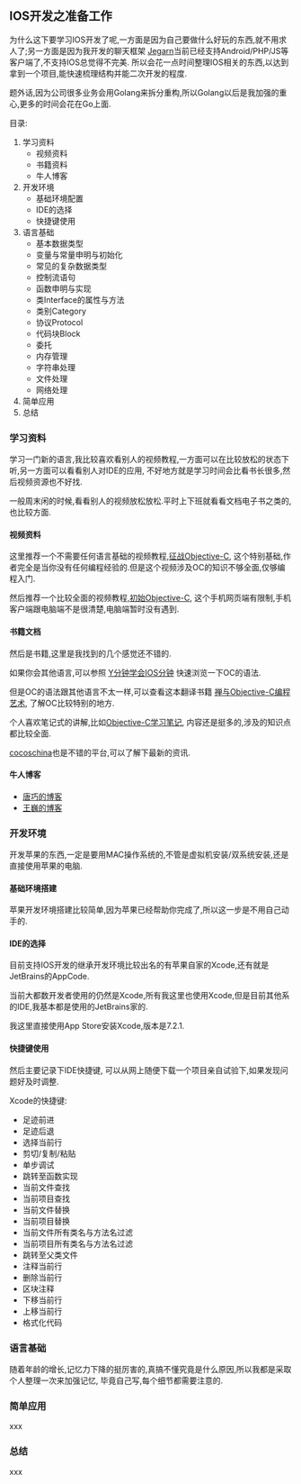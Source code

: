 ## IOS开发之准备工作

为什么这下要学习IOS开发了呢,一方面是因为自己要做什么好玩的东西,就不用求人了;另一方面是因为我开发的聊天框架
[Jegarn](https://jegarn.com/)当前已经支持Android/PHP/JS等客户端了,不支持IOS总觉得不完美.
所以会花一点时间整理IOS相关的东西,以达到拿到一个项目,能快速梳理结构并能二次开发的程度.

题外话,因为公司很多业务会用Golang来拆分重构,所以Golang以后是我加强的重心,更多的时间会花在Go上面.

目录:

1. 学习资料
    - 视频资料
    - 书籍资料
    - 牛人博客
2. 开发环境
    - 基础环境配置
    - IDE的选择
    - 快捷键使用
3. 语言基础
    - 基本数据类型
    - 变量与常量申明与初始化
    - 常见的复杂数据类型
    - 控制流语句
    - 函数申明与实现
    - 类Interface的属性与方法
    - 类别Category
    - 协议Protocol
    - 代码块Block
    - 委托
    - 内存管理
    - 字符串处理
    - 文件处理
    - 网络处理
4. 简单应用
5. 总结





### 学习资料

学习一门新的语言,我比较喜欢看别人的视频教程,一方面可以在比较放松的状态下听,另一方面可以看看别人对IDE的应用,
不好地方就是学习时间会比看书长很多,然后视频资源也不好找.

一般周末闲的时候,看看别人的视频放松放松.平时上下班就看看文档电子书之类的,也比较方面.





#### 视频资料

这里推荐一个不需要任何语言基础的视频教程,[征战Objective-C](http://www.imooc.com/view/218),
这个特别基础,作者完全是当你没有任何编程经验的.但是这个视频涉及OC的知识不够全面,仅够编程入门.

然后推荐一个比较全面的视频教程,[初始Objective-C](http://www.maiziedu.com/course/ios/495-6443/),
这个手机网页端有限制,手机客户端跟电脑端不是很清楚,电脑端暂时没有遇到.





#### 书籍文档

然后是书籍,这里是我找到的几个感觉还不错的.

如果你会其他语言,可以参照
[Y分钟学会IOS分钟](https://learnxinyminutes.com/docs/objective-c/)
快速浏览一下OC的语法.

但是OC的语法跟其他语言不太一样,可以查看这本翻译书籍
[禅与Objective-C编程艺术](http://objc-zen-book.books.yourtion.com/index.html),
了解OC比较特别的地方.

个人喜欢笔记式的讲解,比如[Objective-C学习笔记](http://blog.csdn.net/CHENYUFENG1991/article/category/5655905/6),
内容还是挺多的,涉及的知识点都比较全面.

[cocoschina](http://www.cocoachina.com/)也是不错的平台,可以了解下最新的资讯.





#### 牛人博客

* [唐巧的博客](http://blog.devtang.com/)
* [王巍的博客](https://onevcat.com/#blog)





### 开发环境

开发苹果的东西,一定是要用MAC操作系统的,不管是虚拟机安装/双系统安装,还是直接使用苹果的电脑.





#### 基础环境搭建

苹果开发环境搭建比较简单,因为苹果已经帮助你完成了,所以这一步是不用自己动手的.





#### IDE的选择

目前支持IOS开发的继承开发环境比较出名的有苹果自家的Xcode,还有就是JetBrains的AppCode.

当前大都数开发者使用的仍然是Xcode,所有我这里也使用Xcode,但是目前其他系的IDE,我基本都是使用的JetBrains家的.

我这里直接使用App Store安装Xcode,版本是7.2.1.





#### 快捷键使用

然后主要记录下IDE快捷键, 可以从网上随便下载一个项目亲自试验下,如果发现问题好及时调整.

Xcode的快捷键:

* 足迹前进
* 足迹后退
* 选择当前行
* 剪切/复制/粘贴
* 单步调试
* 跳转至函数实现
* 当前文件查找
* 当前项目查找
* 当前文件替换
* 当前项目替换
* 当前文件所有类名与方法名过滤
* 当前项目所有类名与方法名过滤
* 跳转至父类文件
* 注释当前行
* 删除当前行
* 区块注释
* 下移当前行
* 上移当前行
* 格式化代码





### 语言基础

随着年龄的增长,记忆力下降的挺厉害的,真搞不懂究竟是什么原因,所以我都是采取个人整理一次来加强记忆,
毕竟自己写,每个细节都需要注意的.







### 简单应用

xxx





### 总结

xxx




